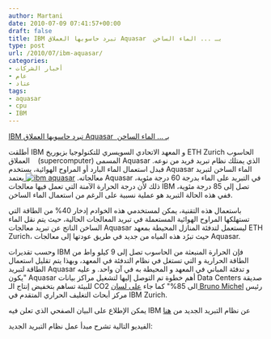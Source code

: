 ```yaml
---
author: Martani
date: 2010-07-09 07:41:57+00:00
draft: false
title: IBM تبرد حاسوبها العملاق Aquasar  بـ ... الماء الساخن
type: post
url: /2010/07/ibm-aquasar/
categories:
- أخبار الشركات
- عام
- عتاد
tags:
- aquasar
- cpu
- IBM
---
```


[IBM تبرد حاسوبها العملاق Aquasar  بـ ... الماء الساخن](https://www.it-scoop.com/2010/07/ibm-aquasar/)




أطلقت IBM و المعهد الاتحادي السويسري للتكنولوجيا بزيوريخ ETH Zurich الحاسوب العملاق    (supercomputer) المسمى Aquasar الذي يمتلك نظام تبريد فريد من نوعه. فبدل استعمال الماء البارد أو المراوح الهوائية، يستخدم Aquasar الماء الساخن لتبريد معالجاته.
[![ibm aquasar](http://planetoverhaul.com/wp-content/uploads/2009/07/ibm-aquasar-supercomputer2.jpg)
]( https://www.it-scoop.com/2010/07/ibm-aquasar/)
يعتمد Aquasar في التبريد على الماء بدرجة 60 درجة مئوية، ذلك لأن درجة الحرارة الآمنة التي تعمل فيها معالجات IBM تصل إلى 85 درجة مئوية، ففي هذه الحالة التبريد هو عملية نسبية على الرغم من استعمال الماء الساخن.


باستعمال هذه التقنية، يمكن لمستخدمي هذه الخوادم إدخار 40% من الطاقة التي تستهلكها المراوح الهوائية المستعملة في تبريد المعالجات الحالية، حيث يتم نقل الماء الساخن الناتج عن تبريد معالجات Aquasar ليستعمل لتدفئة المنازل المحيطة بمعهد ETH Zurich، حيث تبرُد هذه المياه من جديد في طريق عودتها إلى معالجات Aquasar.

وحسب تقديرات IBM فإن الحرارة المنبعثة من الحاسوب تصل إلى 9 كيلو واط من الطاقة الحرارية و التي تستغل في نظام التدفئة في المعهد، وبهذا يتم تقليل استعمال الطاقة لتبريد Aquasar و تدفئة المباني في المعهد و المحيطة به في آن واحد. و عليه "يكون Aquasar أهم خطوة تم التوصل إليها لتشغيل مراكز بيانات Data Centers صديقة للبيئة تساهم بتخفيض إنتاج الـ CO2 الى 85%" كما جاء [على لسان Bruno Michel](http://www.serverwatch.com/news/article.php/3891621/IBMs-in-Hot-Water-to-Cool-Servers.htm) رئيس مركز أبحاث التغليف الحراري المتقدم في IBM Zurich.

يمكن الإطلاع على البيان الصفحي الذي تعلن فيه IBM عن نظام التبريد الجديد من [هنا](http://www-03.ibm.com/press/us/en/pressrelease/32049.wss)

الفيديو التالية تشرح مبدأ عمل نظام التبريد الجديد:

<!-- more -->






<object classid="clsid:d27cdb6e-ae6d-11cf-96b8-444553540000" width="480" codebase="http://download.macromedia.com/pub/shockwave/cabs/flash/swflash.cab#version=6,0,40,0" height="385"><embed src="http://www.youtube.com/v/FbGyAXsLzIc&hl=fr_FR&fs=1" allowscriptaccess="always" height="385" width="480" allowfullscreen="true" type="application/x-shockwave-flash"></embed></object>
